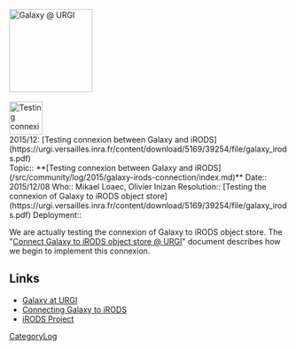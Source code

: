 <div class='center'><a href='https://urgi.versailles.inra.fr/Tools/Galaxy'><img src="/src/images/logos/URGILogo.png" alt="Galaxy @ URGI" height="150" /></a> <br /><br />
<a href='https://urgi.versailles.inra.fr/content/download/5169/39254/file/galaxy_irods.pdf'><img src="/src/images/logos/iRODSLogo.png" alt="Testing connexion between Galaxy and iRODS" height="60" /></a>
</div>

<div class='title'>
2015/12: [Testing connexion between Galaxy and iRODS](https://urgi.versailles.inra.fr/content/download/5169/39254/file/galaxy_irods.pdf)
</div>



<div class='logbox'>
 Topic:: **[Testing connexion between Galaxy and iRODS](/src/community/log/2015/galaxy-irods-connection/index.md)**
 Date:: 2015/12/08
 Who:: Mikael Loaec, Olivier Inizan
 Resolution:: [Testing the connexion of Galaxy to iRODS object store](https://urgi.versailles.inra.fr/content/download/5169/39254/file/galaxy_irods.pdf)
 Deployment:: 
</div>

We are actually testing the connexion of Galaxy to iRODS object store. The "[Connect Galaxy to iRODS object store @ URGI](https://urgi.versailles.inra.fr/content/download/5169/39254/file/galaxy_irods.pdf)" document describes how we begin to implement this connexion.

## Links

* [Galaxy at URGI](https://urgi.versailles.inra.fr/Tools/Galaxy)
* [Connecting Galaxy to iRODS](https://urgi.versailles.inra.fr/content/download/5169/39254/file/galaxy_irods.pdf)
* [iRODS Project](http://irods.org/)

[CategoryLog](/src/category-log/index.md)
